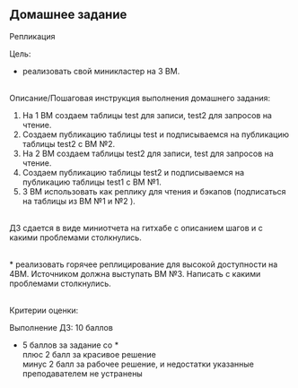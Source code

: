 <div class="learning-near__item">
  <h2 class="learning-near__header">Домашнее задание</h2>
  <div class="text text_p-small text_default learning-markdown js-learning-markdown"><p>Репликация</p></div>
  <div class="text text_p-small text_default text_bold">Цель:</div>
  <div class="text text_p-small text_default learning-markdown js-learning-markdown">
    <ul>
      <li>реализовать свой миникластер на 3 ВМ.</li>
    </ul>
  </div>
  <br>

  <div class="text text_p-small text_default text_bold">Описание/Пошаговая инструкция выполнения домашнего задания:</div> 
  <div class="text text_p-small text_default learning-markdown js-learning-markdown">
    <ol>
      <li>На 1 ВМ создаем таблицы test для записи, test2 для запросов на чтение. </li>
      <li>Создаем публикацию таблицы test и подписываемся на публикацию таблицы test2 с ВМ №2. </li>
      <li>На 2 ВМ создаем таблицы test2 для записи, test для запросов на чтение. </li>
      <li>Создаем публикацию таблицы test2 и подписываемся на публикацию таблицы test1 с ВМ №1. </li>
      <li>3 ВМ использовать как реплику для чтения и бэкапов (подписаться на таблицы из ВМ №1 и №2 ). </li>
    </ol>
    <p><br>ДЗ сдается в виде миниотчета на гитхабе с описанием шагов и с какими проблемами столкнулись.</p>
    <p><br>* реализовать горячее реплицирование для высокой доступности на 4ВМ. Источником должна выступать ВМ №3. Написать с какими проблемами столкнулись.</p>
  </div>
  <br>
  
  <div class="text text_p-small text_default text_bold">Критерии оценки:</div>
  <div class="text text_p-small text_default learning-markdown js-learning-markdown"><p>Выполнение ДЗ: 10 баллов</p>
    <ul>
      <li>5 баллов за задание со *<br>плюс 2 балл за красивое решение<br>минус 2 балл за рабочее решение, и недостатки указанные преподавателем не устранены</li>
    </ul>
  </div>
</div>
